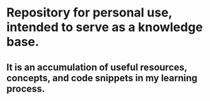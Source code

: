 # Repository for personal use, intended to serve as a knowledge base.

## It is an accumulation of useful resources, concepts, and code snippets in my learning process.
